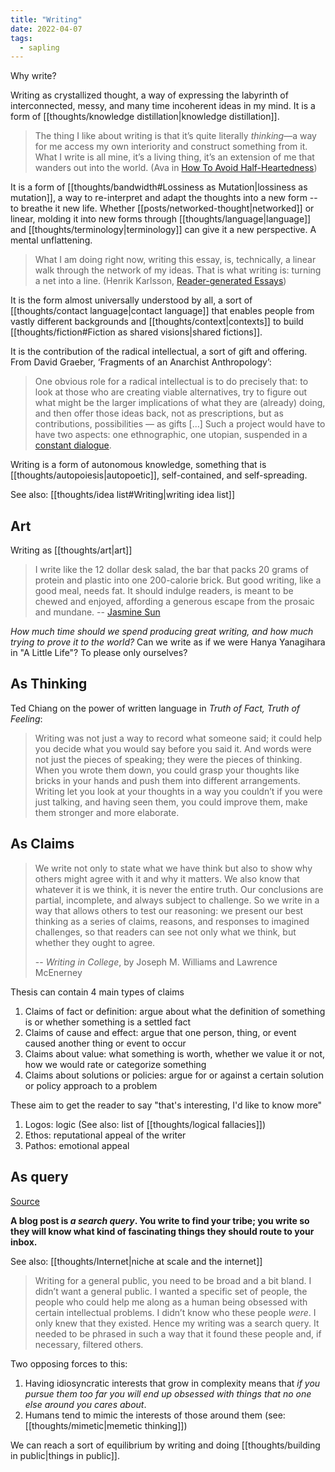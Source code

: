 ```yaml
---
title: "Writing"
date: 2022-04-07
tags:
  - sapling
---
```


Why write?

Writing as crystallized thought, a way of expressing the labyrinth of interconnected, messy, and many time incoherent ideas in my mind. It is a form of [[thoughts/knowledge distillation|knowledge distillation]].

> The thing I like about writing is that it’s quite literally *thinking*—a way for me access my own interiority and construct something from it. What I write is all mine, it’s a living thing, it’s an extension of me that wanders out into the world. (Ava in [How To Avoid Half-Heartedness](https://ava.substack.com/p/how-to-avoid-half-heartedness))

It is a form of [[thoughts/bandwidth#Lossiness as Mutation|lossiness as mutation]], a way to re-interpret and adapt the thoughts into a new form -- to breathe it new life. Whether [[posts/networked-thought|networked]] or linear, molding it into new forms through [[thoughts/language|language]] and [[thoughts/terminology|terminology]] can give it a new perspective. A mental unflattening.

> What I am doing right now, writing this essay, is, technically, a linear walk through the network of my ideas. That is what writing is: turning a net into a line. (Henrik Karlsson, [Reader-generated Essays](https://www.lesswrong.com/posts/ZtMsyMP5F7zzP8Gvc/reader-generated-essays))

It is the form almost universally understood by all, a sort of [[thoughts/contact language|contact language]] that enables people from vastly different backgrounds and [[thoughts/context|contexts]] to build [[thoughts/fiction#Fiction as shared visions|shared fictions]].

It is the contribution of the radical intellectual, a sort of gift and offering. From David Graeber, ‘Fragments of an Anarchist Anthropology’:

> One obvious role for a radical intellectual is to do precisely that: to look at those who are creating viable alternatives, try to figure out what might be the larger implications of what they are (already) doing, and then offer those ideas back, not as prescriptions, but as contributions, possibilities — as gifts [...] Such a project would have to have two aspects: one ethnographic, one utopian, suspended in a [constant dialogue](https://kernel.community/en/learn/module-0/conversation/#old-gifts-anew).

Writing is a form of autonomous knowledge, something that is [[thoughts/autopoiesis|autopoetic]], self-contained, and self-spreading.

See also: [[thoughts/idea list#Writing|writing idea list]]

## Art

Writing as [[thoughts/art|art]]

> I write like the 12 dollar desk salad, the bar that packs 20 grams of protein and plastic into one 200-calorie brick. But good writing, like a good meal, needs fat. It should indulge readers, is meant to be chewed and enjoyed, affording a generous escape from the prosaic and mundane. -- [Jasmine Sun](https://jasmine.substack.com/p/audience-of-one)

_How much time should we spend producing great writing, and how much trying to prove it to the world?_ Can we write as if we were Hanya Yanagihara in "A Little Life"? To please only ourselves?

## As Thinking

Ted Chiang on the power of written language in _Truth of Fact, Truth of Feeling_:

> Writing was not just a way to record what someone said; it could help you decide what you would say before you said it. And words were not just the pieces of speaking; they were the pieces of thinking. When you wrote them down, you could grasp your thoughts like bricks in your hands and push them into different arrangements. Writing let you look at your thoughts in a way you couldn’t if you were just talking, and having seen them, you could improve them, make them stronger and more elaborate.

## As Claims

> We write not only to state what we have think but also to show why others might agree with it and why it matters. We also know that whatever it is we think, it is never the entire truth. Our conclusions are partial, incomplete, and always subject to challenge. So we write in a way that allows others to test our reasoning: we present our best thinking as a series of claims, reasons, and responses to imagined challenges, so that readers can see not only what we think, but whether they ought to agree.
>
> -- _Writing in College_, by Joseph M. Williams and Lawrence McEnerney

Thesis can contain 4 main types of claims

1. Claims of fact or definition: argue about what the definition of something is or whether something is a settled fact
2. Claims of cause and effect: argue that one person, thing, or event caused another thing or event to occur
3. Claims about value: what something is worth, whether we value it or not, how we would rate or categorize something
4. Claims about solutions or policies: argue for or against a certain solution or policy approach to a problem

These aim to get the reader to say "that's interesting, I'd like to know more"

1. Logos: logic (See also: list of [[thoughts/logical fallacies]])
2. Ethos: reputational appeal of the writer
3. Pathos: emotional appeal

## As query

[Source](https://escapingflatland.substack.com/p/search-query)

**A blog post is *a search query*. You write to find your tribe; you write so they will know what kind of fascinating things they should route to your inbox.**

See also: [[thoughts/Internet|niche at scale and the internet]]

> Writing for a general public, you need to be broad and a bit bland. I didn’t want a general public. I wanted a specific set of people, the people who could help me along as a human being obsessed with certain intellectual problems. I didn’t know who these people *were*. I only knew that they existed. Hence my writing was a search query. It needed to be phrased in such a way that it found these people and, if necessary, filtered others.

Two opposing forces to this:

1.  Having idiosyncratic interests that grow in complexity means that *if you pursue* *them too far you will end up obsessed with things that no one else around you cares about*.
2.  Humans tend to mimic the interests of those around them (see: [[thoughts/mimetic|memetic thinking]])

We can reach a sort of equilibrium by writing and doing [[thoughts/building in public|things in public]].
